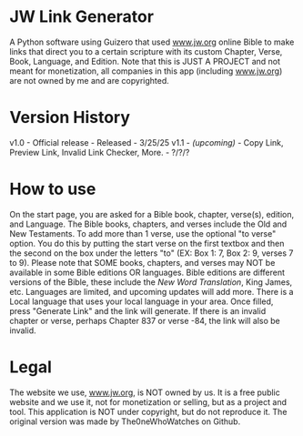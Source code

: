 # JW Link Generator
A Python software using Guizero that used www.jw.org online Bible to make links that direct you to a certain scripture with its custom Chapter, Verse, Book, Language, and Edition. Note that this is JUST A PROJECT and not meant for monetization, all companies in this app (including www.jw.org) are not owned by me and are copyrighted.

# Version History

v1.0 - Official release - Released - 3/25/25
v1.1 - _(upcoming)_ - Copy Link, Preview Link, Invalid Link Checker, More. - ?/?/?

# How to use

On the start page, you are asked for a Bible book, chapter, verse(s), edition, and Language. The Bible books, chapters, and verses include the Old and New Testaments. To add more than 1 verse, use the optional "to verse" option. You do this by putting the start verse on the first textbox and then the second on the box under the letters "to" (EX: Box 1: 7, Box 2: 9, verses 7 to 9). Please note that SOME books, chapters, and verses may NOT be available in some Bible editions OR languages. Bible editions are different versions of the Bible, these include the _New Word Translation_, King James, etc. Languages are limited, and upcoming updates will add more. There is a Local language that uses your local language in your area. Once filled, press "Generate Link" and the link will generate. If there is an invalid chapter or verse, perhaps Chapter 837 or verse -84, the link will also be invalid.

# Legal

The website we use, www.jw.org, is NOT owned by us. It is a free public website and we use it, not for monetization or selling, but as a project and tool. This application is NOT under copyright, but do not reproduce it. The original version was made by The0neWhoWatches on Github.

